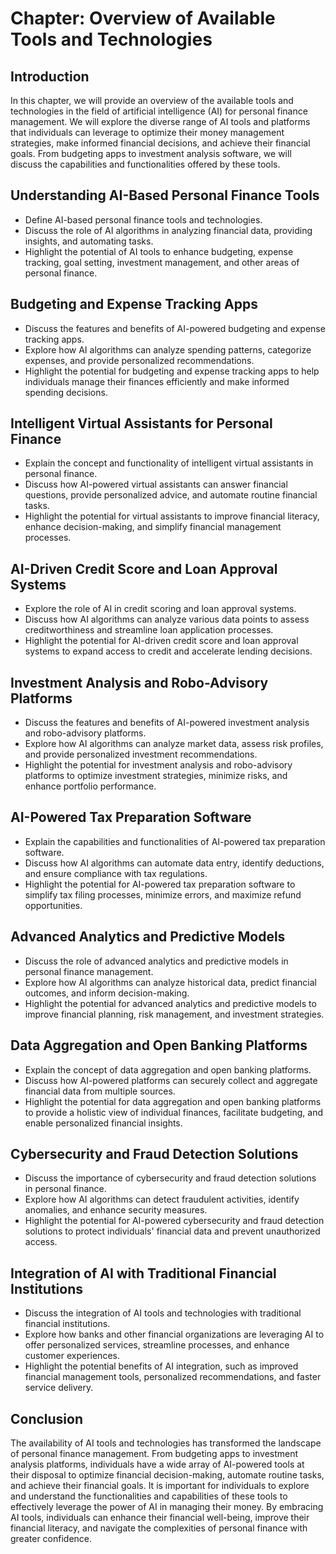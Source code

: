 Chapter: Overview of Available Tools and Technologies
=====================================================

Introduction
------------

In this chapter, we will provide an overview of the available tools and technologies in the field of artificial intelligence (AI) for personal finance management. We will explore the diverse range of AI tools and platforms that individuals can leverage to optimize their money management strategies, make informed financial decisions, and achieve their financial goals. From budgeting apps to investment analysis software, we will discuss the capabilities and functionalities offered by these tools.

Understanding AI-Based Personal Finance Tools
---------------------------------------------

* Define AI-based personal finance tools and technologies.
* Discuss the role of AI algorithms in analyzing financial data, providing insights, and automating tasks.
* Highlight the potential of AI tools to enhance budgeting, expense tracking, goal setting, investment management, and other areas of personal finance.

Budgeting and Expense Tracking Apps
-----------------------------------

* Discuss the features and benefits of AI-powered budgeting and expense tracking apps.
* Explore how AI algorithms can analyze spending patterns, categorize expenses, and provide personalized recommendations.
* Highlight the potential for budgeting and expense tracking apps to help individuals manage their finances efficiently and make informed spending decisions.

Intelligent Virtual Assistants for Personal Finance
---------------------------------------------------

* Explain the concept and functionality of intelligent virtual assistants in personal finance.
* Discuss how AI-powered virtual assistants can answer financial questions, provide personalized advice, and automate routine financial tasks.
* Highlight the potential for virtual assistants to improve financial literacy, enhance decision-making, and simplify financial management processes.

AI-Driven Credit Score and Loan Approval Systems
------------------------------------------------

* Explore the role of AI in credit scoring and loan approval systems.
* Discuss how AI algorithms can analyze various data points to assess creditworthiness and streamline loan application processes.
* Highlight the potential for AI-driven credit score and loan approval systems to expand access to credit and accelerate lending decisions.

Investment Analysis and Robo-Advisory Platforms
-----------------------------------------------

* Discuss the features and benefits of AI-powered investment analysis and robo-advisory platforms.
* Explore how AI algorithms can analyze market data, assess risk profiles, and provide personalized investment recommendations.
* Highlight the potential for investment analysis and robo-advisory platforms to optimize investment strategies, minimize risks, and enhance portfolio performance.

AI-Powered Tax Preparation Software
-----------------------------------

* Explain the capabilities and functionalities of AI-powered tax preparation software.
* Discuss how AI algorithms can automate data entry, identify deductions, and ensure compliance with tax regulations.
* Highlight the potential for AI-powered tax preparation software to simplify tax filing processes, minimize errors, and maximize refund opportunities.

Advanced Analytics and Predictive Models
----------------------------------------

* Discuss the role of advanced analytics and predictive models in personal finance management.
* Explore how AI algorithms can analyze historical data, predict financial outcomes, and inform decision-making.
* Highlight the potential for advanced analytics and predictive models to improve financial planning, risk management, and investment strategies.

Data Aggregation and Open Banking Platforms
-------------------------------------------

* Explain the concept of data aggregation and open banking platforms.
* Discuss how AI-powered platforms can securely collect and aggregate financial data from multiple sources.
* Highlight the potential for data aggregation and open banking platforms to provide a holistic view of individual finances, facilitate budgeting, and enable personalized financial insights.

Cybersecurity and Fraud Detection Solutions
-------------------------------------------

* Discuss the importance of cybersecurity and fraud detection solutions in personal finance.
* Explore how AI algorithms can detect fraudulent activities, identify anomalies, and enhance security measures.
* Highlight the potential for AI-powered cybersecurity and fraud detection solutions to protect individuals' financial data and prevent unauthorized access.

Integration of AI with Traditional Financial Institutions
---------------------------------------------------------

* Discuss the integration of AI tools and technologies with traditional financial institutions.
* Explore how banks and other financial organizations are leveraging AI to offer personalized services, streamline processes, and enhance customer experiences.
* Highlight the potential benefits of AI integration, such as improved financial management tools, personalized recommendations, and faster service delivery.

Conclusion
----------

The availability of AI tools and technologies has transformed the landscape of personal finance management. From budgeting apps to investment analysis platforms, individuals have a wide array of AI-powered tools at their disposal to optimize financial decision-making, automate routine tasks, and achieve their financial goals. It is important for individuals to explore and understand the functionalities and capabilities of these tools to effectively leverage the power of AI in managing their money. By embracing AI tools, individuals can enhance their financial well-being, improve their financial literacy, and navigate the complexities of personal finance with greater confidence.
